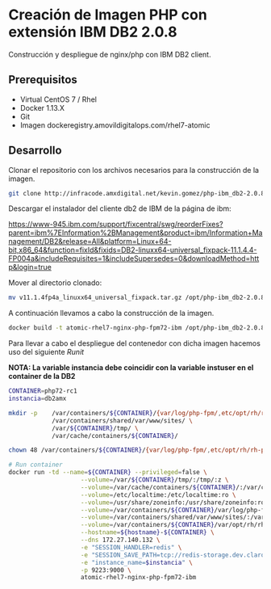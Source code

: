 # Creación de Imagen PHP con extensión IBM DB2 2.0.8

Construcción y despliegue de nginx/php con IBM DB2 client.

## Prerequisitos

* Virtual CentOS 7 / Rhel
* Docker 1.13.X
* Git
* Imagen dockeregistry.amovildigitalops.com/rhel7-atomic

## Desarrollo

Clonar el repositorio con los archivos necesarios para la construcción de la imagen.

```bash
git clone http://infracode.amxdigital.net/kevin.gomez/php-ibm_db2-2.0.8.git /opt
```

Descargar el instalador del cliente db2 de IBM de la página de ibm:

https://www-945.ibm.com/support/fixcentral/swg/reorderFixes?parent=ibm%7EInformation%2BManagement&product=ibm/Information+Management/DB2&release=All&platform=Linux+64-bit,x86_64&function=fixId&fixids=DB2-linuxx64-universal_fixpack-11.1.4.4-FP004a&includeRequisites=1&includeSupersedes=0&downloadMethod=http&login=true

Mover al directorio clonado:

```bash
mv v11.1.4fp4a_linuxx64_universal_fixpack.tar.gz /opt/php-ibm_db2-2.0.8/docker/
```
A continuación llevamos a cabo la construcción de la imagen.

```bash
docker build -t atomic-rhel7-nginx-php-fpm72-ibm /opt/php-ibm_db2-2.0.8/docker/
```

Para llevar a cabo el despliegue del contenedor con dicha imagen hacemos uso del siguiente *Runit*

**NOTA: La variable instancia debe coincidir con la variable instuser en el container de la DB2**

```bash
CONTAINER=php72-rc1
instancia=db2amx

mkdir -p    /var/containers/${CONTAINER}/{var/log/php-fpm/,etc/opt/rh/rh-php72/,var/opt/rh/rh-php72/lib/php/session/} \
            /var/containers/shared/var/www/sites/ \
            /var/${CONTAINER}/tmp/ \
            /var/cache/containers/${CONTAINER}/

chown 48 /var/containers/${CONTAINER}/{var/log/php-fpm/,etc/opt/rh/rh-php72/,var/opt/rh/rh-php72/lib/php/session/} /var/${CONTAINER}/tmp/ /var/cache/containers/${CONTAINER}/

# Run container
docker run -td --name=${CONTAINER} --privileged=false \
                    --volume=/var/${CONTAINER}/tmp/:/tmp/:z \
                    --volume=/var/cache/containers/${CONTAINER}/:/var/cache/:z \
                    --volume=/etc/localtime:/etc/localtime:ro \
                    --volume=/usr/share/zoneinfo:/usr/share/zoneinfo:ro \
                    --volume=/var/containers/${CONTAINER}/var/log/php-fpm/:/var/log/php-fpm/:z \
                    --volume=/var/containers/shared/var/www/sites/:/var/www/sites/:ro,z \
                    --volume=/var/containers/${CONTAINER}/var/opt/rh/rh-php72/lib/php/session/:/var/opt/rh/rh-php72/lib/php/session/:z \
                    --hostname=${hostname}-${CONTAINER} \
                    --dns 172.27.140.132 \
                    -e "SESSION_HANDLER=redis" \
                    -e "SESSION_SAVE_PATH=tcp://redis-storage.dev.claroshop.com:6379?auth=@st0rAg3K3Y" \
                    -e "instance_name=$instancia" \
                    -p 9223:9000 \
                    atomic-rhel7-nginx-php-fpm72-ibm
```